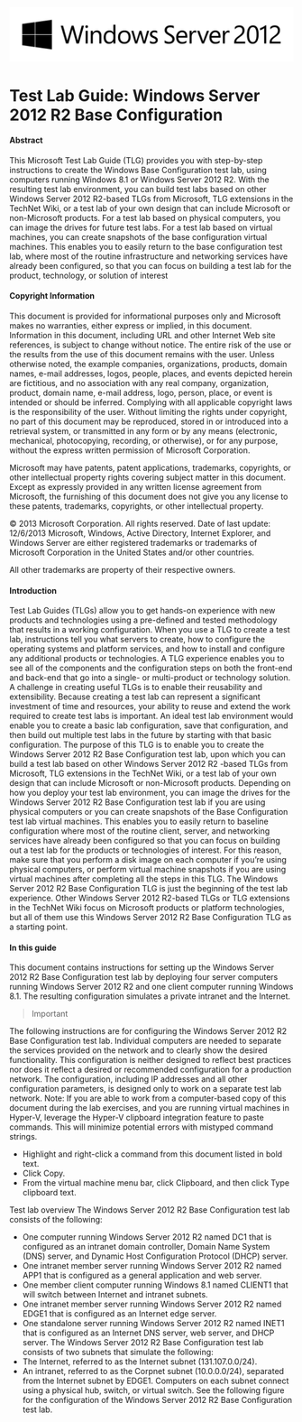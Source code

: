 ![Server2012](Server%202012%20Logo.png)
# Test Lab Guide: Windows Server 2012 R2 Base Configuration

#### Abstract

This Microsoft Test Lab Guide (TLG) provides you with step-by-step instructions to create the Windows Base Configuration test lab, using computers running Windows 8.1 or Windows Server 2012 R2. With the resulting test lab environment, you can build test labs based on other Windows Server 2012 R2-based TLGs from Microsoft, TLG extensions in the TechNet Wiki, or a test lab of your own design that can include Microsoft or non-Microsoft products. For a test lab based on physical computers, you can image the drives for future test labs. For a test lab based on virtual machines, you can create snapshots of the base configuration virtual machines. This enables you to easily return to the base configuration test lab, where most of the routine infrastructure and networking services have already been configured, so that you can focus on building a test lab for the product, technology, or solution of interest

#### Copyright Information

This document is provided for informational purposes only and Microsoft makes no warranties, either express or implied, in this document. Information in this document, including URL and other Internet Web site references, is subject to change without notice. The entire risk of the use or the results from the use of this document remains with the user. Unless otherwise noted, the example companies, organizations, products, domain names, e-mail addresses, logos, people, places, and events depicted herein are fictitious, and no association with any real company, organization, product, domain name, e-mail address, logo, person, place, or event is intended or should be inferred. Complying with all applicable copyright laws is the responsibility of the user. Without limiting the rights under copyright, no part of this document may be reproduced, stored in or introduced into a retrieval system, or transmitted in any form or by any means (electronic, mechanical, photocopying, recording, or otherwise), or for any purpose, without the express written permission of Microsoft Corporation. 

Microsoft may have patents, patent applications, trademarks, copyrights, or other intellectual property rights covering subject matter in this document. Except as expressly provided in any written license agreement from Microsoft, the furnishing of this document does not give you any license to these patents, trademarks, copyrights, or other intellectual property.

© 2013 Microsoft Corporation. All rights reserved.
Date of last update: 12/6/2013
Microsoft, Windows, Active Directory, Internet Explorer, and Windows Server are either registered trademarks or trademarks of Microsoft Corporation in the United States and/or other countries.

All other trademarks are property of their respective owners.

#### Introduction

Test Lab Guides (TLGs) allow you to get hands-on experience with new products and technologies using a pre-defined and tested methodology that results in a working configuration. When you use a TLG to create a test lab, instructions tell you what servers to create, how to configure the operating systems and platform services, and how to install and configure any additional products or technologies. A TLG experience enables you to see all of the components and the configuration steps on both the front-end and back-end that go into a single- or multi-product or technology solution.
A challenge in creating useful TLGs is to enable their reusability and extensibility. Because creating a test lab can represent a significant investment of time and resources, your ability to reuse and extend the work required to create test labs is important. An ideal test lab environment would enable you to create a basic lab configuration, save that configuration, and then build out multiple test labs in the future by starting with that basic configuration.
The purpose of this TLG is to enable you to create the Windows Server 2012 R2 Base Configuration test lab, upon which you can build a test lab based on other Windows Server 2012 R2 -based TLGs from Microsoft, TLG extensions in the TechNet Wiki, or a test lab of your own design that can include Microsoft or non-Microsoft products. 
Depending on how you deploy your test lab environment, you can image the drives for the Windows Server 2012 R2 Base Configuration test lab if you are using physical computers or you can create snapshots of the Base Configuration test lab virtual machines. This enables you to easily return to baseline configuration where most of the routine client, server, and networking services have already been configured so that you can focus on building out a test lab for the products or technologies of interest. For this reason, make sure that you perform a disk image on each computer if you’re using physical computers, or perform virtual machine snapshots if you are using virtual machines after completing all the steps in this TLG.
The Windows Server 2012 R2 Base Configuration TLG is just the beginning of the test lab experience. Other Windows Server 2012 R2-based TLGs or TLG extensions in the TechNet Wiki focus on Microsoft products or platform technologies, but all of them use this Windows Server 2012 R2 Base Configuration TLG as a starting point. 

#### In this guide
This document contains instructions for setting up the Windows Server 2012 R2 Base Configuration test lab by deploying four server computers running Windows Server 2012 R2 and one client computer running Windows 8.1. The resulting configuration simulates a private intranet and the Internet.

>Important 

The following instructions are for configuring the Windows Server 2012 R2 Base Configuration test lab. Individual computers are needed to separate the services provided on the network and to clearly show the desired functionality. This configuration is neither designed to reflect best practices nor does it reflect a desired or recommended configuration for a production network. The configuration, including IP addresses and all other configuration parameters, is designed only to work on a separate test lab network.
  Note: 
If you are able to work from a computer-based copy of this document during the lab exercises, and you are running virtual machines in Hyper-V, leverage the Hyper-V clipboard integration feature to paste commands. This will minimize potential errors with mistyped command strings.

* Highlight and right-click a command from this document listed in bold text.
* Click Copy.
* From the virtual machine menu bar, click Clipboard, and then click Type clipboard text.

Test lab overview
The Windows Server 2012 R2 Base Configuration test lab consists of the following:
* One computer running Windows Server 2012 R2 named DC1 that is configured as an intranet domain controller, Domain Name System (DNS) server, and Dynamic Host Configuration Protocol (DHCP) server.
* One intranet member server running Windows Server 2012 R2 named APP1 that is configured as a general application and web server.
* One member client computer running Windows 8.1 named CLIENT1 that will switch between Internet and intranet subnets.
* One intranet member server running Windows Server 2012 R2 named EDGE1 that is configured as an Internet edge server.
* One standalone server running Windows Server 2012 R2 named INET1 that is configured as an Internet DNS server, web server, and DHCP server.
The Windows Server 2012 R2 Base Configuration test lab consists of two subnets that simulate the following:
* The Internet, referred to as the Internet subnet (131.107.0.0/24).
* An intranet, referred to as the Corpnet subnet (10.0.0.0/24), separated from the Internet subnet by EDGE1.
Computers on each subnet connect using a physical hub, switch, or virtual switch. See the following figure for the configuration of the Windows Server 2012 R2 Base Configuration test lab.
